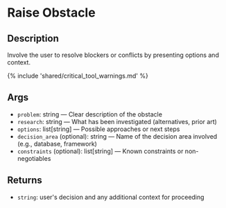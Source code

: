 # Raise Obstacle

## Description
Involve the user to resolve blockers or conflicts by presenting options and context.

{% include 'shared/critical_tool_warnings.md' %}

## Args
- `problem`: string — Clear description of the obstacle
- `research`: string — What has been investigated (alternatives, prior art)
- `options`: list[string] — Possible approaches or next steps
 - `decision_area` (optional): string — Name of the decision area involved (e.g., database, framework)
 - `constraints` (optional): list[string] — Known constraints or non-negotiables

## Returns
- `string`: user's decision and any additional context for proceeding
